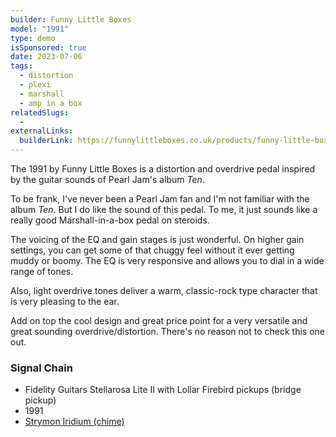 ```yaml
---
builder: Funny Little Boxes
model: "1991"
type: demo
isSponsored: true
date: 2023-07-06
tags:
  - distortion
  - plexi
  - marshall
  - amp in a box
relatedSlugs:
  -
externalLinks:
  builderLink: https://funnylittleboxes.co.uk/products/funny-little-boxes-1991
---
```


The 1991 by Funny Little Boxes is a distortion and overdrive pedal inspired by the guitar sounds of Pearl Jam's album _Ten_.

To be frank, I've never been a Pearl Jam fan and I'm not familiar with the album _Ten_. But I do like the sound of this pedal. To me, it just sounds like a really good Marshall-in-a-box pedal on steroids.

The voicing of the EQ and gain stages is just wonderful. On higher gain settings, you can get some of that chuggy feel without it ever getting muddy or boomy. The EQ is very responsive and allows you to dial in a wide range of tones.

Also, light overdrive tones deliver a warm, classic-rock type character that is very pleasing to the ear.

Add on top the cool design and great price point for a very versatile and great sounding overdrive/distortion. There's no reason not to check this one out.

### Signal Chain

- Fidelity Guitars Stellarosa Lite II with Lollar Firebird pickups (bridge pickup)
- 1991
- [Strymon Iridium (chime)](/demos/strymon-iridium)

